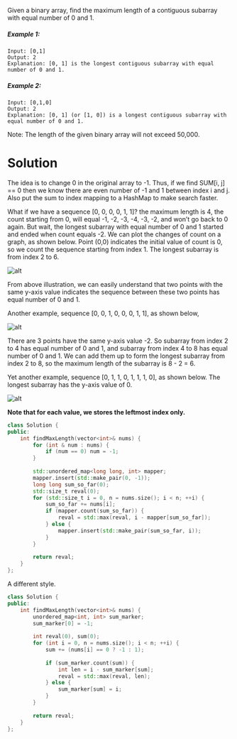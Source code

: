 Given a binary array, find the maximum length of a contiguous subarray with equal number of 0 and 1.

##### Example 1:

```
Input: [0,1]
Output: 2
Explanation: [0, 1] is the longest contiguous subarray with equal number of 0 and 1.
```

##### Example 2:

```
Input: [0,1,0]
Output: 2
Explanation: [0, 1] (or [1, 0]) is a longest contiguous subarray with equal number of 0 and 1.
```

Note: The length of the given binary array will not exceed 50,000.

# Solution

The idea is to change 0 in the original array to -1. Thus, if we find SUM[i, j] == 0 then we know there are even number of -1 and 1 between index i and j. Also put the sum to index mapping to a HashMap to make search faster.

What if we have a sequence [0, 0, 0, 0, 1, 1]? the maximum length is 4, the count starting from 0, will equal -1, -2, -3, -4, -3, -2, and won’t go back to 0 again. But wait, the longest subarray with equal number of 0 and 1 started and ended when count equals -2. We can plot the changes of count on a graph, as shown below. Point (0,0) indicates the initial value of count is 0, so we count the sequence starting from index 1. The longest subarray is from index 2 to 6.

![alt](https://discuss.leetcode.com/assets/uploads/files/1487543036101-figure_1.png)

From above illustration, we can easily understand that two points with the same y-axis value indicates the sequence between these two points has equal number of 0 and 1.

Another example, sequence [0, 0, 1, 0, 0, 0, 1, 1], as shown below,

![alt](https://discuss.leetcode.com/assets/uploads/files/1487543760956-figure_2.png?v=qgb1lp804jg)

There are 3 points have the same y-axis value -2. So subarray from index 2 to 4 has equal number of 0 and 1, and subarray from index 4 to 8 has equal number of 0 and 1. We can add them up to form the longest subarray from index 2 to 8, so the maximum length of the subarray is 8 - 2 = 6.

Yet another example, sequence [0, 1, 1, 0, 1, 1, 1, 0], as shown below. The longest subarray has the y-axis value of 0.

![alt](https://discuss.leetcode.com/assets/uploads/files/1487544408978-figure_3.png)

__Note that for each value, we stores the leftmost index only.__

```cpp
class Solution {
public:
    int findMaxLength(vector<int>& nums) {
        for (int & num : nums) {
            if (num == 0) num = -1;
        }
        
        std::unordered_map<long long, int> mapper;
        mapper.insert(std::make_pair(0, -1));
        long long sum_so_far(0);
        std::size_t reval(0);
        for (std::size_t i = 0, n = nums.size(); i < n; ++i) {
            sum_so_far += nums[i];
            if (mapper.count(sum_so_far)) {
                reval = std::max(reval, i - mapper[sum_so_far]);
            } else {
                mapper.insert(std::make_pair(sum_so_far, i));
            }
        }
        
        return reval;
    }
};
```

A different style.

```cpp
class Solution {
public:
    int findMaxLength(vector<int>& nums) {
        unordered_map<int, int> sum_marker;
        sum_marker[0] = -1;
        
        int reval(0), sum(0);
        for (int i = 0, n = nums.size(); i < n; ++i) {
            sum += (nums[i] == 0 ? -1 : 1);
            
            if (sum_marker.count(sum)) {
                int len = i - sum_marker[sum];
                reval = std::max(reval, len);
            } else {
                sum_marker[sum] = i;
            }
        }
        
        return reval;
    }
};
```

